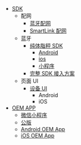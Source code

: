 - [SDK](/develop-native/sdk/README)
   - 配网
      - [蓝牙配网](/develop-native/sdk/net/bluetooth)
      - [SmartLink 配网](/develop-native/sdk/smartLinkConfigWifi)
   - 蓝牙
      - [纯体脂秤 SDK](/develop-native/sdk/bluetooth/scale/README)
         - [Android](/develop-native/sdk/bluetooth/scale/andorid/scale)
         - [ios](/develop-native/sdk/bluetooth/scale/ios/scale)
         - [小程序](/develop-native/sdk/bluetooth/scale/mini/scale)
      - [完整 SDK 接入方案](/develop-native/sdk/full/README)
   - 页面 UI
      - [设备 UI](/develop-native/sdk/device)
         - Android
         - iOS
- [OEM APP](/develop-native/oem/README)
   - [微信小程序](/develop-native/wxMiniProgram)
   - [公版](/develop-native/README)
   - [Android OEM App](/develop-native/app/diyandroid)
   - [iOS OEM App](/develop-native/app/diyios)